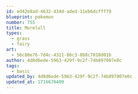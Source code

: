 ```yaml
---
id: ed42e8ad-4632-434d-aded-11eb6dcfff79
blueprint: pokemon
number: 755
title: Morelull
types:
  - grass
  - fairy
art:
  - 56c80e76-7d4c-4321-86c3-0b8c7010d01b
author: 4d8d6ede-5963-429f-9c2f-74b897007e0c
tags:
  - basic
updated_by: 4d8d6ede-5963-429f-9c2f-74b897007e0c
updated_at: 1716676409
---
```

